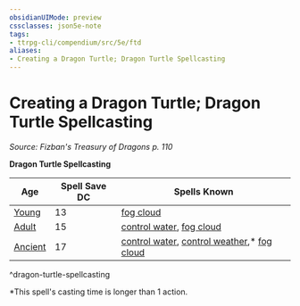 ```yaml
---
obsidianUIMode: preview
cssclasses: json5e-note
tags:
- ttrpg-cli/compendium/src/5e/ftd
aliases:
- Creating a Dragon Turtle; Dragon Turtle Spellcasting
---
```

# Creating a Dragon Turtle; Dragon Turtle Spellcasting
*Source: Fizban's Treasury of Dragons p. 110* 

**Dragon Turtle Spellcasting**

| Age | Spell Save DC | Spells Known |
|-----|---------------|--------------|
| [Young](/3-Mechanics/CLI/Compendium/bestiary/dragon/young-dragon-turtle-ftd.md) | 13 | [fog cloud](/3-Mechanics/CLI/Compendium/spells/fog-cloud.md) |
| [Adult](/3-Mechanics/CLI/Compendium/bestiary/dragon/dragon-turtle.md) | 15 | [control water](/3-Mechanics/CLI/Compendium/spells/control-water.md), [fog cloud](/3-Mechanics/CLI/Compendium/spells/fog-cloud.md) |
| [Ancient](/3-Mechanics/CLI/Compendium/bestiary/dragon/ancient-dragon-turtle-ftd.md) | 17 | [control water](/3-Mechanics/CLI/Compendium/spells/control-water.md), [control weather](/3-Mechanics/CLI/Compendium/spells/control-weather.md),* [fog cloud](/3-Mechanics/CLI/Compendium/spells/fog-cloud.md) |
^dragon-turtle-spellcasting

*This spell's casting time is longer than 1 action.
